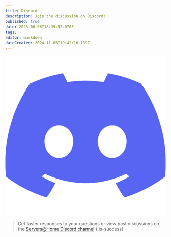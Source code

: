 ```yaml
---
title: Discord
description: Join the discussion on Discord!
published: true
date: 2025-06-08T18:39:52.070Z
tags: 
editor: markdown
dateCreated: 2024-11-05T19:42:16.139Z
---
```


![](/discord.png)

> Get faster responses to your questions or view past discussions on the [Servers@Home Discord channel](https://discord.gg/syvCPcRJnR)
{.is-success}
